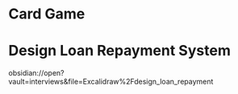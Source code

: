 # Card Game

# Design Loan Repayment System

obsidian://open?vault=interviews&file=Excalidraw%2Fdesign_loan_repayment


